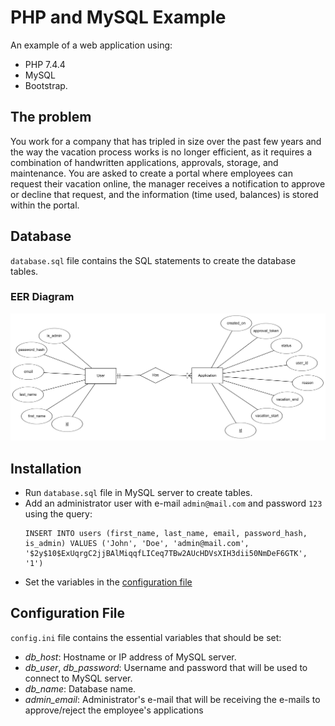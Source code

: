 # PHP and MySQL Example

An example of a web application using:
* PHP 7.4.4
* MySQL
* Bootstrap.


## The problem
You work for a company that has tripled in size over the past few years and the way the vacation process works is no longer efficient, as it requires a combination of handwritten applications, approvals, storage, and maintenance. You are asked to create a portal where employees can request their vacation online, the manager receives a notification to approve or decline that request, and the information (time used, balances) is stored within the portal.


## Database
`database.sql` file contains the SQL statements to create the database tables.

### EER Diagram
![alt text](https://github.com/elgaspar/php-and-mysql-example/blob/master/eer_diagram.png "EER Diagram")


## Installation
* Run `database.sql` file in MySQL server to create tables.
* Add an administrator user with e-mail `admin@mail.com` and password `123` using the query:
    ```
    INSERT INTO users (first_name, last_name, email, password_hash, is_admin) VALUES ('John', 'Doe', 'admin@mail.com', '$2y$10$ExUqrgC2jjBAlMiqqfLICeq7TBw2AUcHDVsXIH3dii50NmDeF6GTK', '1')
    ```
* Set the variables in the [configuration file](##Configuration-File)


## Configuration File
`config.ini` file contains the essential variables that should be set:

* *db_host*: Hostname or IP address of MySQL server.
* *db_user*, *db_password*: Username and password that will be used to connect to MySQL server.
* *db_name*: Database name.
* *admin_email*: Administrator's e-mail that will be receiving the e-mails to approve/reject the employee's applications 